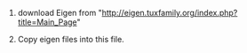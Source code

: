 1. download Eigen from "http://eigen.tuxfamily.org/index.php?title=Main_Page"

2. Copy eigen files into this file.
